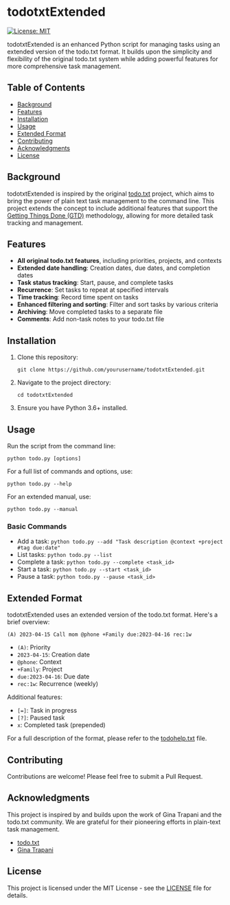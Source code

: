 # todotxtExtended

[![License: MIT](https://img.shields.io/badge/License-MIT-yellow.svg)](https://opensource.org/licenses/MIT)

todotxtExtended is an enhanced Python script for managing tasks using an extended version of the todo.txt format. It builds upon the simplicity and flexibility of the original todo.txt system while adding powerful features for more comprehensive task management.

## Table of Contents

- [Background](#background)
- [Features](#features)
- [Installation](#installation)
- [Usage](#usage)
- [Extended Format](#extended-format)
- [Contributing](#contributing)
- [Acknowledgments](#acknowledgments)
- [License](#license)

## Background

todotxtExtended is inspired by the original [todo.txt](https://github.com/todotxt/todo.txt) project, which aims to bring the power of plain text task management to the command line. This project extends the concept to include additional features that support the [Getting Things Done (GTD)](https://en.wikipedia.org/wiki/Getting_Things_Done) methodology, allowing for more detailed task tracking and management.

## Features

- **All original todo.txt features**, including priorities, projects, and contexts
- **Extended date handling**: Creation dates, due dates, and completion dates
- **Task status tracking**: Start, pause, and complete tasks
- **Recurrence**: Set tasks to repeat at specified intervals
- **Time tracking**: Record time spent on tasks
- **Enhanced filtering and sorting**: Filter and sort tasks by various criteria
- **Archiving**: Move completed tasks to a separate file
- **Comments**: Add non-task notes to your todo.txt file

## Installation

1. Clone this repository:
   ```
   git clone https://github.com/yourusername/todotxtExtended.git
   ```
2. Navigate to the project directory:
   ```
   cd todotxtExtended
   ```
3. Ensure you have Python 3.6+ installed.

## Usage

Run the script from the command line:

```
python todo.py [options]
```

For a full list of commands and options, use:

```
python todo.py --help
```

For an extended manual, use:

```
python todo.py --manual
```

### Basic Commands

- Add a task: `python todo.py --add "Task description @context +project #tag due:date"`
- List tasks: `python todo.py --list`
- Complete a task: `python todo.py --complete <task_id>`
- Start a task: `python todo.py --start <task_id>`
- Pause a task: `python todo.py --pause <task_id>`

## Extended Format

todotxtExtended uses an extended version of the todo.txt format. Here's a brief overview:

```
(A) 2023-04-15 Call mom @phone +Family due:2023-04-16 rec:1w
```

- `(A)`: Priority
- `2023-04-15`: Creation date
- `@phone`: Context
- `+Family`: Project
- `due:2023-04-16`: Due date
- `rec:1w`: Recurrence (weekly)

Additional features:
- `[=]`: Task in progress
- `[?]`: Paused task
- `x`: Completed task (prepended)

For a full description of the format, please refer to the [todohelp.txt](todohelp.txt) file.

## Contributing

Contributions are welcome! Please feel free to submit a Pull Request.

## Acknowledgments

This project is inspired by and builds upon the work of Gina Trapani and the todo.txt community. We are grateful for their pioneering efforts in plain-text task management.

- [todo.txt](https://github.com/todotxt/todo.txt)
- [Gina Trapani](http://ginatrapani.org/)

## License

This project is licensed under the MIT License - see the [LICENSE](LICENSE) file for details.
